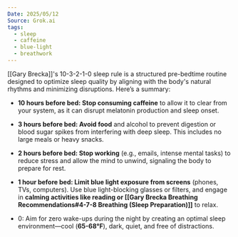 ```yaml
---
Date: 2025/05/12
Source: Grok.ai
tags:
  - sleep
  - caffeine
  - blue-light
  - breathwork
---
```


[[Gary Brecka]]'s 10-3-2-1-0 sleep rule is a structured pre-bedtime routine designed to optimize sleep quality by aligning with the body's natural rhythms and minimizing disruptions. Here’s a summary:

- **10 hours before bed: Stop consuming caffeine** to allow it to clear from your system, as it can disrupt melatonin production and sleep onset.
- **3 hours before bed: Avoid food** and alcohol to prevent digestion or blood sugar spikes from interfering with deep sleep. This includes no large meals or heavy snacks.
- **2 hours before bed: Stop working** (e.g., emails, intense mental tasks) to reduce stress and allow the mind to unwind, signaling the body to prepare for rest.
    
- **1 hour before bed: Limit blue light exposure from screens** (phones, TVs, computers). Use blue light-blocking glasses or filters, and engage in **calming activities like reading or [[Gary Brecka Breathing Recommendations#4-7-8 Breathing (Sleep Preparation)]]** to relax.  
- 0: Aim for zero wake-ups during the night by creating an optimal sleep environment—cool (**65-68°F**), dark, quiet, and free of distractions.